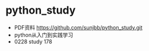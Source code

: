 # python_study
* PDF资料 https://github.com/sunjbb/python_study.git 
* python从入门到实践学习
* 0228 study 178


